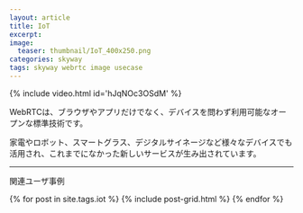 ```yaml
---
layout: article
title: IoT
excerpt: 
image:
  teaser: thumbnail/IoT_400x250.png
categories: skyway
tags: skyway webrtc image usecase
---
```


{% include video.html id='hJqNOc3OSdM' %}


WebRTCは、ブラウザやアプリだけでなく、デバイスを問わず利用可能なオープンな標準技術です。

家電やロボット、スマートグラス、デジタルサイネージなど様々なデバイスでも活用され、これまでになかった新しいサービスが生み出されています。



<hr>

関連ユーザ事例

<div class="tiles">
{% for post in site.tags.iot %}
  {% include post-grid.html %}
{% endfor %}
</div><!-- /.tiles -->

